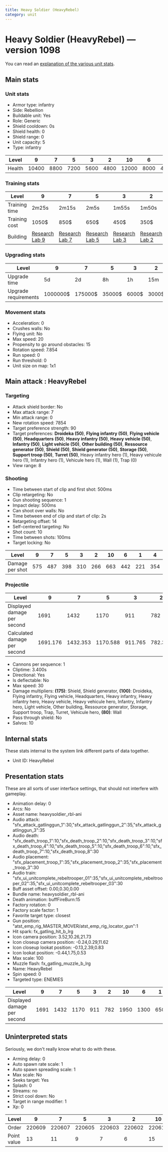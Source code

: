 ```yaml
---
title: Heavy Soldier (HeavyRebel)
category: unit
---
```


# Heavy Soldier (HeavyRebel) — version 1098

You can read an [explanation  of the various unit stats](unitexplained.md).

## Main stats

### Unit stats

  * Armor type: infantry
  * Side: Rebellion
  * Buildable unit: Yes
  * Role: Generic
  * Shield cooldown: 0s
  * Shield health: 0
  * Shield range: 0
  * Unit capacity: 5
  * Type: infantry

|Level |9    |7   |5   |3   |2   |10   |6   |1   |4   |8   |
|------|-----|----|----|----|----|-----|----|----|----|----|
|Health|10400|8800|7200|5600|4800|12000|8000|4000|6400|9600|


### Training stats

|Level        |9                                     |7                                     |5                                     |3                                     |2                                     |10                                     |6                                     |1                               |4                                     |8                                     |
|-------------|--------------------------------------|--------------------------------------|--------------------------------------|--------------------------------------|--------------------------------------|---------------------------------------|--------------------------------------|--------------------------------|--------------------------------------|--------------------------------------|
|Training time|2m25s                                 |2m15s                                 |2m5s                                  |1m55s                                 |1m50s                                 |2m30s                                  |2m10s                                 |1m40s                           |2m                                    |2m20s                                 |
|Training cost|1050$                                 |850$                                  |650$                                  |450$                                  |350$                                  |1150$                                  |750$                                  |250$                            |550$                                  |1000$                                 |
|Building     |[Research Lab 9](rebelOffenseLab.html)|[Research Lab 7](rebelOffenseLab.html)|[Research Lab 5](rebelOffenseLab.html)|[Research Lab 3](rebelOffenseLab.html)|[Research Lab 2](rebelOffenseLab.html)|[Research Lab 10](rebelOffenseLab.html)|[Research Lab 6](rebelOffenseLab.html)|[Barracks 6](rebelBarracks.html)|[Research Lab 4](rebelOffenseLab.html)|[Research Lab 8](rebelOffenseLab.html)|


### Upgrading stats

|Level               |9       |7      |5     |3    |2    |10      |6      |1    |4     |8      |
|--------------------|--------|-------|------|-----|-----|--------|-------|-----|------|-------|
|Upgrade time        |5d      |2d     |8h    |1h   |15m  |1w2d    |1d     |0s   |3h30m |3d12h  |
|Upgrade requirements|1000000$|175000$|35000$|6000$|3000$|2000000$|115000$|3000$|15000$|350000$|


### Movement stats

  * Acceleration: 0
  * Crushes walls: No
  * Flying unit: No
  * Max speed: 20
  * Propensity to go around obstacles: 15
  * Rotation speed: 7.854
  * Run speed: 0
  * Run threshold: 0
  * Unit size on map: 1x1

## Main attack : HeavyRebel

### Targeting

  * Attack shield border: No
  * Max attack range: 7
  * Min attack range: 0
  * New rotation speed: 7854
  * Target preference strength: 90
  * Target preferences: **Droideka (50)**, **Flying infantry (50)**, **Flying vehicle (50)**, **Headquarters (50)**, **Heavy infantry (50)**, **Heavy vehicle (50)**, **Infantry (50)**, **Light vehicle (50)**, **Other building (50)**, **Ressource generator (50)**, **Shield (50)**, **Shield generator (50)**, **Storage (50)**, **Support troop (50)**, **Turret (50)**, Heavy infantry hero (1), Heavy vehicule hero (1), Infantry hero (1), Vehicule hero (1), Wall (1), Trap (0)
  * View range: 8

### Shooting

  * Time between start of clip and first shot: 500ms
  * Clip retargeting: No
  * Gun shooting sequence: 1
  * Impact delay: 500ms
  * Can shoot over walls: No
  * Time between end of clip and start of clip: 2s
  * Retargeting offset: 14
  * Self-centered targeting: No
  * Shot count: 10
  * Time between shots: 100ms
  * Target locking: No

|Level          |9  |7  |5  |3  |2  |10 |6  |1  |4  |8  |
|---------------|---|---|---|---|---|---|---|---|---|---|
|Damage per shot|575|487|398|310|266|663|442|221|354|531|


### Projectile

|Level                       |9       |7       |5       |3      |2      |10  |6   |1  |4       |8       |
|----------------------------|--------|--------|--------|-------|-------|----|----|---|--------|--------|
|Displayed damage per second |1691    |1432    |1170    |911    |782    |1950|1300|650|1041    |1561    |
|Calculated damage per second|1691.176|1432.353|1170.588|911.765|782.353|1950|1300|650|1041.176|1561.765|


  * Cannons per sequence: 1
  * Cliptime: 3.400s
  * Directional: Yes
  * Is deflectable: No
  * Max speed: 30
  * Damage multipliers: **(175)**: Shield, Shield generator, **(100)**: Droideka, Flying infantry, Flying vehicle, Headquarters, Heavy infantry, Heavy infantry hero, Heavy vehicle, Heavy vehicule hero, Infantry, Infantry hero, Light vehicle, Other building, Ressource generator, Storage, Support troop, Trap, Turret, Vehicule hero, **(80)**: Wall
  * Pass through shield: No
  * Salvos: 10

## Internal stats

These stats internal to the system link different parts of data together.

  * Unit ID: HeavyRebel

## Presentation stats

These are all sorts of user interface settings, that should not interfere with gameplay.

  * Animation delay: 0
  * Arcs: No
  * Asset name: heavysoldier_rbl-ani
  * Audio attack: "sfx_attack_gatlinggun_1":30,"sfx_attack_gatlinggun_2":35,"sfx_attack_gatlinggun_3":35
  * Audio death: "sfx_death_troop_1":10,"sfx_death_troop_2":10,"sfx_death_troop_3":10,"sfx_death_troop_4":10,"sfx_death_troop_5":10,"sfx_death_troop_6":10,"sfx_death_troop_7":10,"sfx_death_troop_8":30
  * Audio placement: "sfx_placement_troop_1":35,"sfx_placement_troop_2":35,"sfx_placement_troop_3":30
  * Audio train: "sfx_ui_unitcomplete_rebeltrooper_01":35,"sfx_ui_unitcomplete_rebeltrooper_02":35,"sfx_ui_unitcomplete_rebeltrooper_03":30
  * Buff asset offset: 0.00,0.30,0.00
  * Bundle name: heavysoldier_rbl-ani
  * Death animation: buffFireBurn:15
  * Factory rotation: 0
  * Factory scale factor: 1
  * Favorite target type: closest
  * Gun position: "atst_emp_rig_MASTER_MOVER/atst_emp_rig_locator_gun":1
  * Hit spark: fx_gatling_hit_b_lrg
  * Icon camera position: 3.52,10.26,21.73
  * Icon closeup camera position: -0.24,0.29,11.62
  * Icon closeup lookat position: -0.13,2.39,0.83
  * Icon lookat position: -0.44,1.75,0.53
  * Max scale: 100
  * Muzzle flash: fx_gatling_muzzle_b_lrg
  * Name: HeavyRebel
  * Spin speed: 0
  * Targeted type: ENEMIES

|Level                      |9   |7   |5   |3  |2  |10  |6   |1  |4   |8   |
|---------------------------|----|----|----|---|---|----|----|---|----|----|
|Displayed damage per second|1691|1432|1170|911|782|1950|1300|650|1041|1561|


## Uninterpreted stats

Seriously, we don't really know what to do with these.

  * Arming delay: 0
  * Auto spawn rate scale: 1
  * Auto spawn spreading scale: 1
  * Max scale: No
  * Seeks target: Yes
  * Splash: 0
  * Streams: no
  * Strict cool down: No
  * Target in range modifier: 1
  * Xp: 0

|Level      |9     |7     |5     |3     |2     |10    |6     |1     |4     |8     |
|-----------|------|------|------|------|------|------|------|------|------|------|
|Order      |220609|220607|220605|220603|220602|220610|220606|220601|220604|220608|
|Point value|13    |11    |9     |7     |6     |15    |10    |5     |8     |12    |


